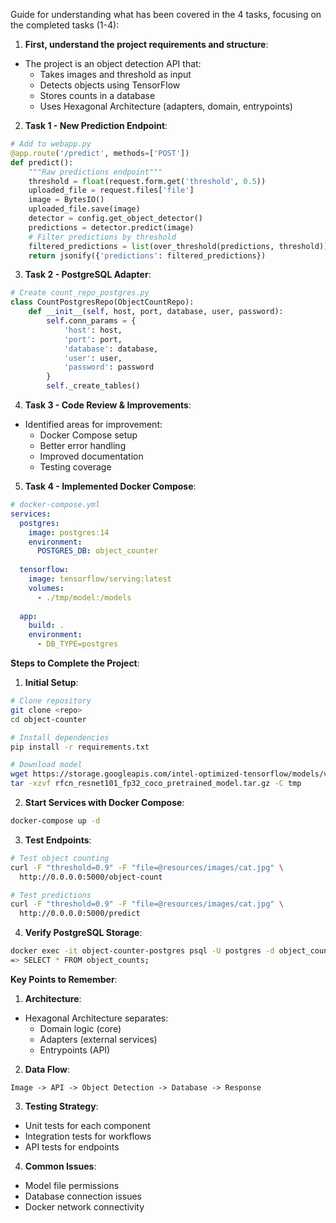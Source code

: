 Guide for  understanding what has been covered in the 4 tasks, focusing on the completed tasks (1-4):

1. **First, understand the project requirements and structure**:
- The project is an object detection API that:
  - Takes images and threshold as input
  - Detects objects using TensorFlow
  - Stores counts in a database
  - Uses Hexagonal Architecture (adapters, domain, entrypoints)

2. **Task 1 - New Prediction Endpoint**:
```python
# Add to webapp.py
@app.route('/predict', methods=['POST'])
def predict():
    """Raw predictions endpoint"""
    threshold = float(request.form.get('threshold', 0.5))
    uploaded_file = request.files['file']
    image = BytesIO()
    uploaded_file.save(image)
    detector = config.get_object_detector()
    predictions = detector.predict(image)
    # Filter predictions by threshold
    filtered_predictions = list(over_threshold(predictions, threshold))
    return jsonify({'predictions': filtered_predictions})
```

3. **Task 2 - PostgreSQL Adapter**:
```python
# Create count_repo_postgres.py
class CountPostgresRepo(ObjectCountRepo):
    def __init__(self, host, port, database, user, password):
        self.conn_params = {
            'host': host,
            'port': port,
            'database': database,
            'user': user,
            'password': password
        }
        self._create_tables()
```

4. **Task 3 - Code Review & Improvements**:
- Identified areas for improvement:
  - Docker Compose setup
  - Better error handling
  - Improved documentation
  - Testing coverage

5. **Task 4 - Implemented Docker Compose**:
```yaml
# docker-compose.yml
services:
  postgres:
    image: postgres:14
    environment:
      POSTGRES_DB: object_counter
  
  tensorflow:
    image: tensorflow/serving:latest
    volumes:
      - ./tmp/model:/models
  
  app:
    build: .
    environment:
      - DB_TYPE=postgres
```

**Steps to Complete the Project**:

1. **Initial Setup**:
```bash
# Clone repository
git clone <repo>
cd object-counter

# Install dependencies
pip install -r requirements.txt

# Download model
wget https://storage.googleapis.com/intel-optimized-tensorflow/models/v1_8/rfcn_resnet101_fp32_coco_pretrained_model.tar.gz
tar -xzvf rfcn_resnet101_fp32_coco_pretrained_model.tar.gz -C tmp
```

2. **Start Services with Docker Compose**:
```bash
docker-compose up -d
```

3. **Test Endpoints**:
```bash
# Test object counting
curl -F "threshold=0.9" -F "file=@resources/images/cat.jpg" \
  http://0.0.0.0:5000/object-count

# Test predictions
curl -F "threshold=0.9" -F "file=@resources/images/cat.jpg" \
  http://0.0.0.0:5000/predict
```

4. **Verify PostgreSQL Storage**:
```bash
docker exec -it object-counter-postgres psql -U postgres -d object_counter
=> SELECT * FROM object_counts;
```

**Key Points to Remember**:

1. **Architecture**:
- Hexagonal Architecture separates:
  - Domain logic (core)
  - Adapters (external services)
  - Entrypoints (API)

2. **Data Flow**:
```
Image -> API -> Object Detection -> Database -> Response
```

3. **Testing Strategy**:
- Unit tests for each component
- Integration tests for workflows
- API tests for endpoints

4. **Common Issues**:
- Model file permissions
- Database connection issues
- Docker network connectivity

